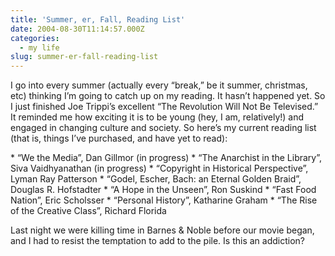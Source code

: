 ```yaml
---
title: 'Summer, er, Fall, Reading List'
date: 2004-08-30T11:14:57.000Z
categories:
  - my life
slug: summer-er-fall-reading-list
---
```

I go into every summer (actually every “break,” be it summer, christmas, etc) thinking I’m going to catch up on my reading. It hasn’t happened yet. So I just finished Joe Trippi’s excellent “The Revolution Will Not Be Televised.” It reminded me how exciting it is to be young (hey, I am, relatively!) and engaged in changing culture and society. So here’s my current reading list (that is, things I’ve purchased, and have yet to read):

\* “We the Media”, Dan Gillmor (in progress) \* “The Anarchist in the Library”, Siva Vaidhyanathan (in progress) \* “Copyright in Historical Perspective”, Lyman Ray Patterson \* “Godel, Escher, Bach: an Eternal Golden Braid”, Douglas R. Hofstadter \* “A Hope in the Unseen”, Ron Suskind \* “Fast Food Nation”, Eric Scholsser \* “Personal History”, Katharine Graham \* “The Rise of the Creative Class”, Richard Florida

Last night we were killing time in Barnes & Noble before our movie began, and I had to resist the temptation to add to the pile. Is this an addiction?


